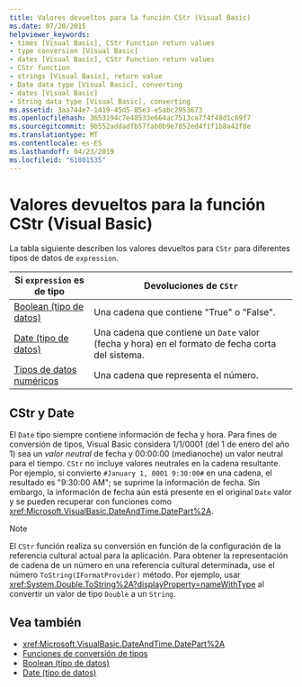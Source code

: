 ```yaml
---
title: Valores devueltos para la función CStr (Visual Basic)
ms.date: 07/20/2015
helpviewer_keywords:
- times [Visual Basic], CStr Function return values
- type conversion [Visual Basic]
- dates [Visual Basic], CStr Function return values
- CStr function
- strings [Visual Basic], return value
- Date data type [Visual Basic], converting
- dates [Visual Basic]
- String data type [Visual Basic], converting
ms.assetid: 3aa744e7-1419-45d5-85e3-e5abc2953673
ms.openlocfilehash: 3653194c7e48533e664ac7513ca7f4f48d1c69f7
ms.sourcegitcommit: 9b552addadfb57fab0b9e7852ed4f1f1b8a42f8e
ms.translationtype: MT
ms.contentlocale: es-ES
ms.lasthandoff: 04/23/2019
ms.locfileid: "61801535"
---
```

# <a name="return-values-for-the-cstr-function-visual-basic"></a>Valores devueltos para la función CStr (Visual Basic)
La tabla siguiente describen los valores devueltos para `CStr` para diferentes tipos de datos de `expression`.  
  
|Si `expression` es de tipo|Devoluciones de `CStr`|  
|-----------------------------|--------------------|  
|[Boolean (tipo de datos)](../../../visual-basic/language-reference/data-types/boolean-data-type.md)|Una cadena que contiene "True" o "False".|  
|[Date (tipo de datos)](../../../visual-basic/language-reference/data-types/date-data-type.md)|Una cadena que contiene un `Date` valor (fecha y hora) en el formato de fecha corta del sistema.|  
|[Tipos de datos numéricos](../../../visual-basic/programming-guide/language-features/data-types/numeric-data-types.md)|Una cadena que representa el número.|  
  
## <a name="cstr-and-date"></a>CStr y Date  
 El `Date` tipo siempre contiene información de fecha y hora. Para fines de conversión de tipos, Visual Basic considera 1/1/0001 (del 1 de enero del año 1) sea un *valor neutral* de fecha y 00:00:00 (medianoche) un valor neutral para el tiempo. `CStr` no incluye valores neutrales en la cadena resultante. Por ejemplo, si convierte `#January 1, 0001 9:30:00#` en una cadena, el resultado es "9:30:00 AM"; se suprime la información de fecha. Sin embargo, la información de fecha aún está presente en el original `Date` valor y se pueden recuperar con funciones como <xref:Microsoft.VisualBasic.DateAndTime.DatePart%2A>.  
  
> [!NOTE]
>  El `CStr` función realiza su conversión en función de la configuración de la referencia cultural actual para la aplicación. Para obtener la representación de cadena de un número en una referencia cultural determinada, use el número `ToString(IFormatProvider)` método. Por ejemplo, usar <xref:System.Double.ToString%2A?displayProperty=nameWithType> al convertir un valor de tipo `Double` a un `String`.  
  
## <a name="see-also"></a>Vea también

- <xref:Microsoft.VisualBasic.DateAndTime.DatePart%2A>
- [Funciones de conversión de tipos](../../../visual-basic/language-reference/functions/type-conversion-functions.md)
- [Boolean (tipo de datos)](../../../visual-basic/language-reference/data-types/boolean-data-type.md)
- [Date (tipo de datos)](../../../visual-basic/language-reference/data-types/date-data-type.md)
